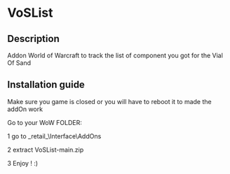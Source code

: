 # VoSList
## Description
Addon World of Warcraft to track the list of component you got for the Vial Of Sand

## Installation guide

Make sure you game is closed or you will have to reboot it to made the addOn work

Go to your WoW FOLDER:

1 go to \_retail\_\Interface\AddOns

2 extract VoSList-main.zip

3 Enjoy ! :)


